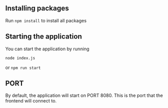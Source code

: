 ## Installing packages
Run ```npm install``` to install all packages
## Starting the application

You can start the application by running 

```node index.js```

or ```npm run start```

## PORT
By default, the application will start on PORT 8080.
This is the port that the frontend will connect to.